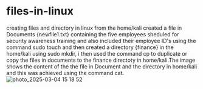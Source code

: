 # files-in-linux
creating files and directory in linux
from the home/kali created a file in Documents {newfile1.txt} containing the five employees sheduled for security awareness training and also included their employee ID's using the command sudo touch and then created a directory {finance} in the home/kali using sudo mkdir, i then used the command cp to duplicate or copy the files in documents to the finance directoty in home/kali.The image shows the content of the the file in Document and the directory in home/kali and this was achieved using the command cat.
![photo_2025-03-04 15 18 52](https://github.com/user-attachments/assets/352cc670-346c-4f7b-8f6d-e8b2df1ff029)
